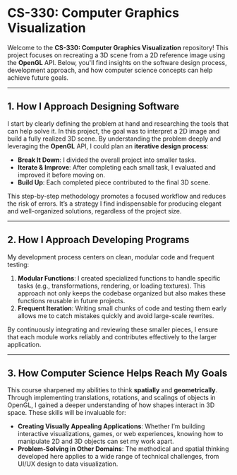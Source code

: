    # CS-330: Computer Graphics Visualization

Welcome to the **CS-330: Computer Graphics Visualization** repository! This project focuses on recreating a 3D scene from a 2D reference image using the **OpenGL** API. Below, you'll find insights on the software design process, development approach, and how computer science concepts can help achieve future goals.

---

## 1. How I Approach Designing Software
I start by clearly defining the problem at hand and researching the tools that can help solve it. In this project, the goal was to interpret a 2D image and build a fully realized 3D scene. By understanding the problem deeply and leveraging the **OpenGL** API, I could plan an **iterative design process**:

- **Break It Down**: I divided the overall project into smaller tasks.  
- **Iterate & Improve**: After completing each small task, I evaluated and improved it before moving on.  
- **Build Up**: Each completed piece contributed to the final 3D scene.  

This step-by-step methodology promotes a focused workflow and reduces the risk of errors. It’s a strategy I find indispensable for producing elegant and well-organized solutions, regardless of the project size.

---

## 2. How I Approach Developing Programs
My development process centers on clean, modular code and frequent testing:

1. **Modular Functions**: I created specialized functions to handle specific tasks (e.g., transformations, rendering, or loading textures). This approach not only keeps the codebase organized but also makes these functions reusable in future projects.  
2. **Frequent Iteration**: Writing small chunks of code and testing them early allows me to catch mistakes quickly and avoid large-scale rewrites.  

By continuously integrating and reviewing these smaller pieces, I ensure that each module works reliably and contributes effectively to the larger application.

---

## 3. How Computer Science Helps Reach My Goals
This course sharpened my abilities to think **spatially** and **geometrically**. Through implementing translations, rotations, and scalings of objects in OpenGL, I gained a deeper understanding of how shapes interact in 3D space. These skills will be invaluable for:

- **Creating Visually Appealing Applications**: Whether I’m building interactive visualizations, games, or web experiences, knowing how to manipulate 2D and 3D objects can set my work apart.
- **Problem-Solving in Other Domains**: The methodical and spatial thinking developed here applies to a wide range of technical challenges, from UI/UX design to data visualization.

